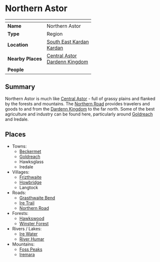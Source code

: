 # Northern Astor

| []() | |
| --- | --- |
| **Name** | Northern Astor |
| **Type** | Region |
| **Location** | [South East Kardan](south-east-kardan.md)<br>[Kardan](../continents/kardan.md) |
| **Nearby Places** | [Central Astor](central-astor.md)<br>[Dardenn Kingdom](../../civilisations/dardenn-kingdom/dardenn-kingdom.md) |
| **People** | |

## Summary

Northern Astor is much like [Central Astor](central-astor.md) - full of grassy plains and flanked by the forests and mountains. The [Northern Road](../roads/northern-road.md) provides travelers and goods to and from the [Dardenn Kingdom](../../civilisations/dardenn-kingdom/dardenn-kingdom.md) to the far north. Some of the best agriculture and industry can be found here, particularly around [Goldreach](../../civilisations/kingdom-of-astor/SETTLEMENTS/GOLDREACH/README.md) and Iredale.

## Places

- Towns:
  - [Beckermet](../towns/beckermet.md)
  - [Goldreach](../../civilisations/kingdom-of-astor/SETTLEMENTS/GOLDREACH/README.md)
  - Hawksglass
  - Iredale
- Villages:
  - [Frizthwaite](../villages/frizthwaite.md)
  - [Howbridge](../towns/howbridge.md)
  - Langtock
- Roads:
  - [Grasthwaite Bend](../roads/grasthwaite-bend.md)
  - [Ire Trail](../roads/ire-trail.md)
  - [Northern Road](../roads/northern-road.md)
- Forests:
  - [Hawkswood](../forests/hawkswood.md)
  - [Winster Forest](../forests/winster-forest.md)
- Rivers / Lakes:
  - [Ire Water](../rivers-lakes/ire-water.md)
  - [River Humar](../rivers-lakes/river-humar.md)
- Mountains:
  - [Foss Peaks](../mountains/foss-peaks.md)
  - [Iremara](../mountains/iremara.md)
